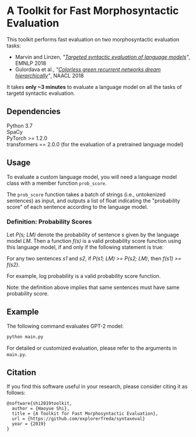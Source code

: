 # A Toolkit for Fast Morphosyntactic Evaluation
This toolkit performs fast evaluation on two morphosyntactic evaluation tasks:
- Marvin and Linzen, *"[Targeted syntactic evaluation of language models](https://www.aclweb.org/anthology/D18-1151)"*, EMNLP 2018
- Gulordava et al., *"[Colorless green recurrent networks dream hierarchically](https://www.aclweb.org/anthology/N18-1108.pdf)"*, NAACL 2018

It takes **only ~3 minutes** to evaluate a language model on all the tasks of targetd syntactic evaluation.

## Dependencies
Python 3.7 <br>
SpaCy <br>
PyTorch >= 1.2.0 <br>
transformers == 2.0.0 (for the evaluation of a pretrained language model)

## Usage
To evaluate a custom language model, you will need a language model class with a member function `prob_score`.

The `prob_score` function takes a batch of strings (i.e., untokenized sentences) as input, and outputs a list of float indicating the "probability score" of each sentence according to the language model. 

### Definition: Probability Scores
Let *P(s; LM)* denote the probability of sentence *s* given by the language model *LM*. Then a function *f(s)* is a valid probability score function using this language model, if and only if the following statement is true:

For any two sentences *s1* and *s2*, if *P(s1; LM) >= P(s2; LM)*, then *f(s1) >= f(s2)*. 

For example, log probability is a valid probability score function. 

Note: the definition above implies that same sentences must have same probability score. 

## Example
The following command evaluates GPT-2 model:
```bash
python main.py 
```
For detailed or customized evaluation, please refer to the arguments in `main.py`. 


## Citation
If you find this software useful in your research, please consider citing it as follows:
```
@software{shi2019toolkit,
  author = {Haoyue Shi},
  title = {A Toolkit for Fast Morphosyntactic Evaluation},
  url = {https://github.com/explorerfreda/syntaxeval}
  year = {2019}
}
```
